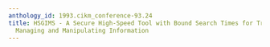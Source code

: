 ```yaml
---
anthology_id: 1993.cikm_conference-93.24
title: HSGIMS - A Secure High-Speed Tool with Bound Search Times for Transparently
  Managing and Manipulating Information
---
```

